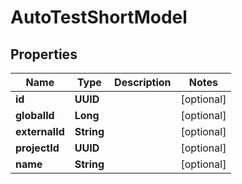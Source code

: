 

# AutoTestShortModel


## Properties

| Name | Type | Description | Notes |
|------------ | ------------- | ------------- | -------------|
|**id** | **UUID** |  |  [optional] |
|**globalId** | **Long** |  |  [optional] |
|**externalId** | **String** |  |  [optional] |
|**projectId** | **UUID** |  |  [optional] |
|**name** | **String** |  |  [optional] |



